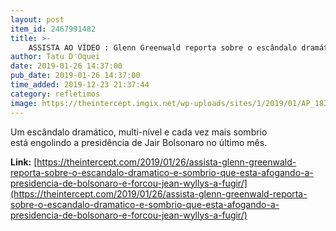 ```yaml
---
layout: post
item_id: 2467991482
title: >-
    ASSISTA AO VÍDEO : Glenn Greenwald reporta sobre o escândalo dramático e sombrio que está afogando a presidência de Bolsonaro e forçou Jean Wyllys a fugir
author: Tatu D'Oquei
date: 2019-01-26 14:37:00
pub_date: 2019-01-26 14:37:00
time_added: 2019-12-23 21:37:44
category: refletimos
image: https://theintercept.imgix.net/wp-uploads/sites/1/2019/01/AP_18347742043606-1548517572.jpg?auto=compress%2Cformat&q=90&fit=crop&w=1200&h=800
---
```


Um escândalo dramático, multi-nível e cada vez mais sombrio está engolindo a presidência de Jair Bolsonaro no último mês.

**Link:** [https://theintercept.com/2019/01/26/assista-glenn-greenwald-reporta-sobre-o-escandalo-dramatico-e-sombrio-que-esta-afogando-a-presidencia-de-bolsonaro-e-forcou-jean-wyllys-a-fugir/](https://theintercept.com/2019/01/26/assista-glenn-greenwald-reporta-sobre-o-escandalo-dramatico-e-sombrio-que-esta-afogando-a-presidencia-de-bolsonaro-e-forcou-jean-wyllys-a-fugir/)

